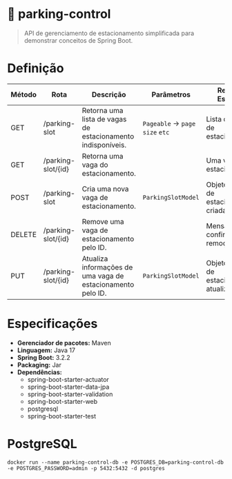 # 🚗 parking-control

> API de gerenciamento de estacionamento simplificada para demonstrar conceitos de Spring Boot.

# Definição

| Método | Rota               | Descrição                                                   | Parâmetros                        | Resposta Esperada                                       |
|--------|--------------------|-------------------------------------------------------------|-----------------------------------|---------------------------------------------------------|
| GET    | /parking-slot      | Retorna uma lista de vagas de estacionamento indisponíveis. | `Pageable` -> `page` `size` `etc` | Lista de vagas de estacionamento.                       |
| GET    | /parking-slot/{id} | Retorna uma vaga do estacionamento.                         |                                   | Uma vaga de estacionamento.                             |
| POST   | /parking-slot      | Cria uma nova vaga de estacionamento.                       | `ParkingSlotModel`                | Objeto da vaga de estacionamento criada.                |
| DELETE | /parking-slot/{id} | Remove uma vaga de estacionamento pelo ID.                  |                                   | Mensagem de confirmação da remoção.                     |
| PUT    | /parking-slot/{id} | Atualiza informações de uma vaga de estacionamento pelo ID. | `ParkingSlotModel`                | Objeto da vaga de estacionamento atualizada.            |


# Especificações

- **Gerenciador de pacotes:** Maven
- **Linguagem:** Java 17
- **Spring Boot:** 3.2.2
- **Packaging:** Jar
- **Dependências:**
  - spring-boot-starter-actuator
  -	spring-boot-starter-data-jpa
  -	spring-boot-starter-validation
  -	spring-boot-starter-web
  -	postgresql
  -	spring-boot-starter-test

# PostgreSQL

```
docker run --name parking-control-db -e POSTGRES_DB=parking-control-db -e POSTGRES_PASSWORD=admin -p 5432:5432 -d postgres
```
